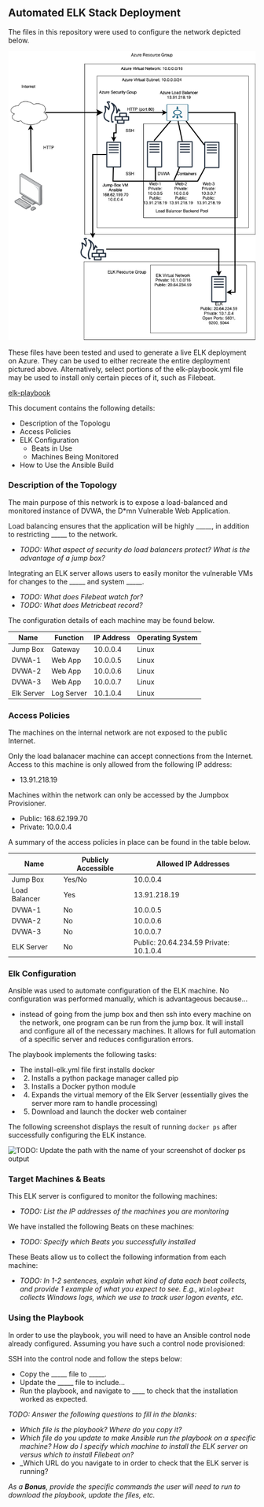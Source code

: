 ## Automated ELK Stack Deployment

The files in this repository were used to configure the network depicted below.

![](Diagram1.png)

These files have been tested and used to generate a live ELK deployment on Azure. They can be used to either recreate the entire deployment pictured above. Alternatively, select portions of the elk-playbook.yml file may be used to install only certain pieces of it, such as Filebeat.

[elk-playbook](elk-playbook.yml)

This document contains the following details:
- Description of the Topologu
- Access Policies
- ELK Configuration
  - Beats in Use
  - Machines Being Monitored
- How to Use the Ansible Build


### Description of the Topology

The main purpose of this network is to expose a load-balanced and monitored instance of DVWA, the D*mn Vulnerable Web Application.

Load balancing ensures that the application will be highly _____, in addition to restricting _____ to the network.
- _TODO: What aspect of security do load balancers protect? What is the advantage of a jump box?_

Integrating an ELK server allows users to easily monitor the vulnerable VMs for changes to the _____ and system _____.
- _TODO: What does Filebeat watch for?_
- _TODO: What does Metricbeat record?_

The configuration details of each machine may be found below.

| Name     | Function | IP Address | Operating System |
|----------|----------|------------|------------------|
| Jump Box | Gateway  | 10.0.0.4   | Linux            |
| DVWA-1   | Web App  | 10.0.0.5   | Linux            |
| DVWA-2   | Web App  | 10.0.0.6   | Linux            |
| DVWA-3   | Web App  | 10.0.0.7   | Linux            |
| Elk Server | Log Server | 10.1.0.4 | Linux          |

### Access Policies

The machines on the internal network are not exposed to the public Internet. 

Only the load balanacer machine can accept connections from the Internet. Access to this machine is only allowed from the following IP address:

- 13.91.218.19

Machines within the network can only be accessed by the Jumpbox Provisioner.
- Public: 168.62.199.70
- Private: 10.0.0.4

A summary of the access policies in place can be found in the table below.

| Name     | Publicly Accessible | Allowed IP Addresses |
|----------|---------------------|----------------------|
| Jump Box | Yes/No              | 10.0.0.4   |
| Load Balancer |  Yes           | 13.91.218.19         |
| DVWA-1   |  No                 | 10.0.0.5             |
| DVWA-2   |  No                 | 10.0.0.6             |
| DVWA-3   |  No                 | 10.0.0.7             |
| ELK Server | No                | Public: 20.64.234.59 Private: 10.1.0.4 | 


### Elk Configuration

Ansible was used to automate configuration of the ELK machine. No configuration was performed manually, which is advantageous because...
- instead of going from the jump box and then ssh into every machine on the network, one program can be run from the jump box. It will install and configure all of the necessary machines. It allows for full automation of a specific server and reduces configuration errors.

The playbook implements the following tasks:
- The install-elk.yml file first installs docker
- 2. Installs a python package manager called pip
- 3. Installs a Docker python module
- 4. Expands the virtual memory of the Elk Server (essentially gives the server more ram to handle processing)
- 5. Download and launch the docker web container

The following screenshot displays the result of running `docker ps` after successfully configuring the ELK instance.

![TODO: Update the path with the name of your screenshot of docker ps output](Images/docker_ps_output.png)

### Target Machines & Beats
This ELK server is configured to monitor the following machines:
- _TODO: List the IP addresses of the machines you are monitoring_

We have installed the following Beats on these machines:
- _TODO: Specify which Beats you successfully installed_

These Beats allow us to collect the following information from each machine:
- _TODO: In 1-2 sentences, explain what kind of data each beat collects, and provide 1 example of what you expect to see. E.g., `Winlogbeat` collects Windows logs, which we use to track user logon events, etc._

### Using the Playbook
In order to use the playbook, you will need to have an Ansible control node already configured. Assuming you have such a control node provisioned: 

SSH into the control node and follow the steps below:
- Copy the _____ file to _____.
- Update the _____ file to include...
- Run the playbook, and navigate to ____ to check that the installation worked as expected.

_TODO: Answer the following questions to fill in the blanks:_
- _Which file is the playbook? Where do you copy it?_
- _Which file do you update to make Ansible run the playbook on a specific machine? How do I specify which machine to install the ELK server on versus which to install Filebeat on?_
- _Which URL do you navigate to in order to check that the ELK server is running?

_As a **Bonus**, provide the specific commands the user will need to run to download the playbook, update the files, etc._
